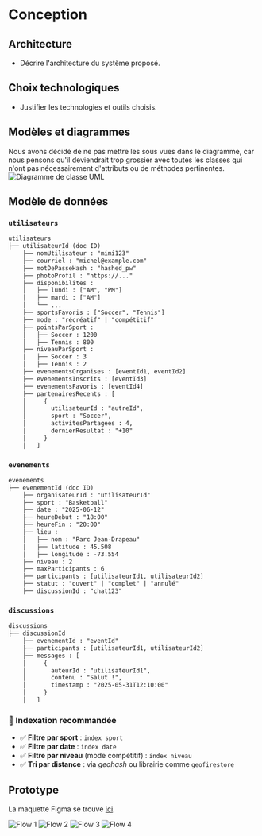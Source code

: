 # Conception

## Architecture

- Décrire l'architecture du système proposé.

## Choix technologiques

- Justifier les technologies et outils choisis.

## Modèles et diagrammes
Nous avons décidé de ne pas mettre les sous vues dans le diagramme, car nous pensons qu'il deviendrait trop grossier avec toutes les classes qui n'ont pas nécessairement d'attributs ou de méthodes pertinentes.
![Diagramme de classe UML](./diagrams/out/SportLink.svg "Diagramme de classe UML")

## Modèle de données

### `utilisateurs`

```txt
utilisateurs
├── utilisateurId (doc ID)
    ├── nomUtilisateur : "mimi123"
    ├── courriel : "michel@example.com"
    ├── motDePasseHash : "hashed_pw"
    ├── photoProfil : "https://..."
    ├── disponibilites :
    │   ├── lundi : ["AM", "PM"]
    │   ├── mardi : ["AM"]
    │   └── ...
    ├── sportsFavoris : ["Soccer", "Tennis"]
    ├── mode : "récréatif" | "compétitif"
    ├── pointsParSport :
    │   ├── Soccer : 1200
    │   ├── Tennis : 800
    ├── niveauParSport :
    │   ├── Soccer : 3
    │   ├── Tennis : 2
    ├── evenementsOrganises : [eventId1, eventId2]
    ├── evenementsInscrits : [eventId3]
    ├── evenementsFavoris : [eventId4]
    ├── partenairesRecents : [
    │     {
    │       utilisateurId : "autreId",
    │       sport : "Soccer",
    │       activitesPartagees : 4,
    │       dernierResultat : "+10"
    │     }
    │   ]
```

### `evenements`

```txt
evenements
├── evenementId (doc ID)
    ├── organisateurId : "utilisateurId"
    ├── sport : "Basketball"
    ├── date : "2025-06-12"
    ├── heureDebut : "18:00"
    ├── heureFin : "20:00"
    ├── lieu :
    │   ├── nom : "Parc Jean-Drapeau"
    │   ├── latitude : 45.508
    │   ├── longitude : -73.554
    ├── niveau : 2
    ├── maxParticipants : 6
    ├── participants : [utilisateurId1, utilisateurId2]
    ├── statut : "ouvert" | "complet" | "annulé"
    ├── discussionId : "chat123"
```

### `discussions`

```txt
discussions
├── discussionId
    ├── evenementId : "eventId"
    ├── participants : [utilisateurId1, utilisateurId2]
    ├── messages : [
    │     {
    │       auteurId : "utilisateurId1",
    │       contenu : "Salut !",
    │       timestamp : "2025-05-31T12:10:00"
    │     }
    │   ]
```

### 🔎 Indexation recommandée

- ✅ **Filtre par sport** : `index sport`
- ✅ **Filtre par date** : `index date`
- ✅ **Filtre par niveau** (mode compétitif) : `index niveau`
- ✅ **Tri par distance** : via *geohash* ou librairie comme `geofirestore`

## Prototype
La maquette Figma se trouve [ici](https://www.figma.com/design/N0QDEh5Shuht6eS3dpvKTB/SportLink?node-id=0-1&t=CBkQlTjm84oNgfAk-1).

![Flow 1](./gifs/Flow-1.gif)
![Flow 2](./gifs/Flow-2.gif)
![Flow 3](./gifs/flow-3.gif)
![Flow 4](./gifs/flow-4.gif)
